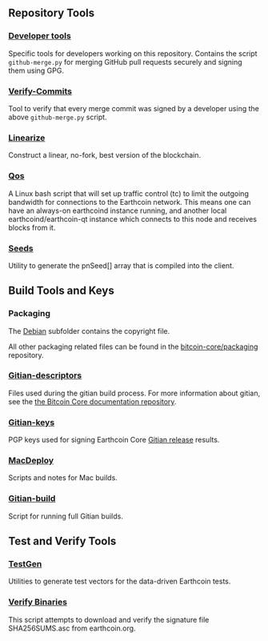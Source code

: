 Repository Tools
---------------------

### [Developer tools](/contrib/devtools) ###
Specific tools for developers working on this repository.
Contains the script `github-merge.py` for merging GitHub pull requests securely and signing them using GPG.

### [Verify-Commits](/contrib/verify-commits) ###
Tool to verify that every merge commit was signed by a developer using the above `github-merge.py` script.

### [Linearize](/contrib/linearize) ###
Construct a linear, no-fork, best version of the blockchain.

### [Qos](/contrib/qos) ###

A Linux bash script that will set up traffic control (tc) to limit the outgoing bandwidth for connections to the Earthcoin network. This means one can have an always-on earthcoind instance running, and another local earthcoind/earthcoin-qt instance which connects to this node and receives blocks from it.

### [Seeds](/contrib/seeds) ###
Utility to generate the pnSeed[] array that is compiled into the client.

Build Tools and Keys
---------------------

### Packaging ###
The [Debian](/contrib/debian) subfolder contains the copyright file.

All other packaging related files can be found in the [bitcoin-core/packaging](https://github.com/bitcoin-core/packaging) repository.

### [Gitian-descriptors](/contrib/gitian-descriptors) ###
Files used during the gitian build process. For more information about gitian, see the [the Bitcoin Core documentation repository](https://github.com/bitcoin-core/docs).

### [Gitian-keys](/contrib/gitian-keys)
PGP keys used for signing Earthcoin Core [Gitian release](/doc/release-process.md) results.

### [MacDeploy](/contrib/macdeploy) ###
Scripts and notes for Mac builds. 

### [Gitian-build](/contrib/gitian-build.py) ###
Script for running full Gitian builds.

Test and Verify Tools 
---------------------

### [TestGen](/contrib/testgen) ###
Utilities to generate test vectors for the data-driven Earthcoin tests.

### [Verify Binaries](/contrib/verifybinaries) ###
This script attempts to download and verify the signature file SHA256SUMS.asc from earthcoin.org.
